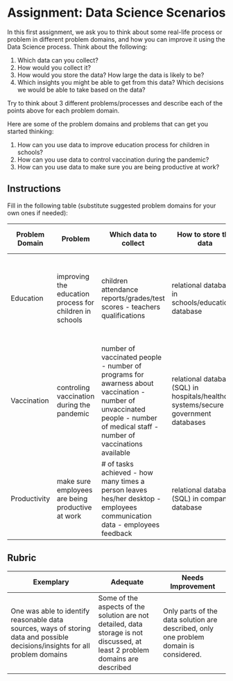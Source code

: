 # Assignment: Data Science Scenarios

In this first assignment, we ask you to think about some real-life process or problem in different problem domains, and how you can improve it using the Data Science process. Think about the following:

1. Which data can you collect?
1. How would you collect it?
1. How would you store the data? How large the data is likely to be?
1. Which insights you might be able to get from this data? Which decisions we would be able to take based on the data?

Try to think about 3 different problems/processes and describe each of the points above for each problem domain.

Here are some of the problem domains and problems that can get you started thinking:

1. How can you use data to improve education process for children in schools?
1. How can you use data to control vaccination during the pandemic?
1. How can you use data to make sure you are being productive at work?
## Instructions

Fill in the following table (substitute suggested problem domains for your own ones if needed):

| Problem Domain | Problem | Which data to collect | How to store the data | Which insights/decisions we can make | 
|----------------|---------|-----------------------|-----------------------|--------------------------------------|
| Education |improving the education process for children in schools | children attendance reports/grades/test scores - teachers qualifications |relational database in schools/educational database |relationship between a student's attendance and grades - relationship/correlation between a teacher's qualification - helps in dentifying students who are struggling and needs additional support |
| Vaccination |controling vaccination during the pandemic | number of vaccinated people - number of programs for awarness about vaccination - number of unvaccinated people - number of medical staff - number of vaccinations available |relational database (SQL) in hospitals/healthcare systems/secure government databases| correlation between # of vaccinated people and # of vaccinations available - relationship between # of programs for awarness about vaccination and # of unvaccinated people - can help ensure equitable access|
| Productivity | make sure employees are being productive at work | # of tasks achieved - how many times a person leaves hes/her desktop - employees communication data - employees feedback |relational database (SQL) in company's database|relationship between # of tasks achieved and how many times a person leaves hes/her desktop - can reveal collaboration patterns |

## Rubric

Exemplary | Adequate | Needs Improvement
--- | --- | -- |
One was able to identify reasonable data sources, ways of storing data and possible decisions/insights for all problem domains | Some of the aspects of the solution are not detailed, data storage is not discussed, at least 2 problem domains are described | Only parts of the data solution are described, only one problem domain is considered.
